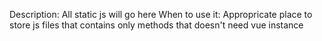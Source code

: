 Description: All static js will go here
When to use it: Appropricate place to store js files that contains only methods that doesn't need vue instance